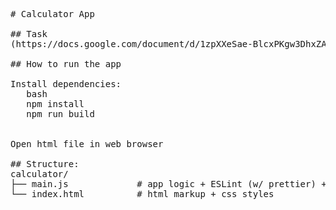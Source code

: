 <pre>
# Calculator App

## Task  
(https://docs.google.com/document/d/1zpXXeSae-BlcxPKgw3DhxZA92cspVailrPYoaXSYrW8/edit?pli=1&tab=t.0#heading=h.5p521hfkjq82)  

## How to run the app

Install dependencies:
   bash
   npm install
   npm run build
   

Open html file in web browser

## Structure:
calculator/
├── main.js             # app logic + ESLint (w/ prettier) + webpack config 
└── index.html          # html markup + css styles
</pre>

